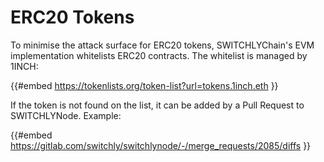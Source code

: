 # ERC20 Tokens

To minimise the attack surface for ERC20 tokens, SWITCHLYChain's EVM implementation whitelists ERC20 contracts. The whitelist is managed by 1INCH:

{{#embed https://tokenlists.org/token-list?url=tokens.1inch.eth }}

If the token is not found on the list, it can be added by a Pull Request to SWITCHLYNode. Example:

{{#embed https://gitlab.com/switchly/switchlynode/-/merge_requests/2085/diffs }}
